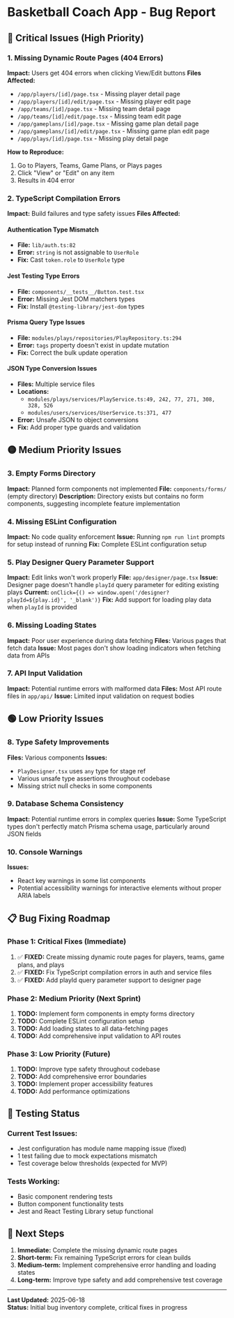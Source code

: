# Basketball Coach App - Bug Report

## 🔴 Critical Issues (High Priority)

### 1. Missing Dynamic Route Pages (404 Errors)
**Impact:** Users get 404 errors when clicking View/Edit buttons
**Files Affected:**
- `/app/players/[id]/page.tsx` - Missing player detail page
- `/app/players/[id]/edit/page.tsx` - Missing player edit page  
- `/app/teams/[id]/page.tsx` - Missing team detail page
- `/app/teams/[id]/edit/page.tsx` - Missing team edit page
- `/app/gameplans/[id]/page.tsx` - Missing game plan detail page
- `/app/gameplans/[id]/edit/page.tsx` - Missing game plan edit page
- `/app/plays/[id]/page.tsx` - Missing play detail page

**How to Reproduce:**
1. Go to Players, Teams, Game Plans, or Plays pages
2. Click "View" or "Edit" on any item
3. Results in 404 error

### 2. TypeScript Compilation Errors
**Impact:** Build failures and type safety issues
**Files Affected:**

#### Authentication Type Mismatch  
- **File:** `lib/auth.ts:82`
- **Error:** `string` is not assignable to `UserRole`
- **Fix:** Cast `token.role` to `UserRole` type

#### Jest Testing Type Errors
- **File:** `components/__tests__/Button.test.tsx`
- **Error:** Missing Jest DOM matchers types
- **Fix:** Install `@testing-library/jest-dom` types

#### Prisma Query Type Issues
- **File:** `modules/plays/repositories/PlayRepository.ts:294`
- **Error:** `tags` property doesn't exist in update mutation
- **Fix:** Correct the bulk update operation

#### JSON Type Conversion Issues
- **Files:** Multiple service files
- **Locations:** 
  - `modules/plays/services/PlayService.ts:49, 242, 77, 271, 308, 328, 526`
  - `modules/users/services/UserService.ts:371, 477`
- **Error:** Unsafe JSON to object conversions
- **Fix:** Add proper type guards and validation

## 🟡 Medium Priority Issues

### 3. Empty Forms Directory
**Impact:** Planned form components not implemented
**File:** `components/forms/` (empty directory)
**Description:** Directory exists but contains no form components, suggesting incomplete feature implementation

### 4. Missing ESLint Configuration  
**Impact:** No code quality enforcement
**Issue:** Running `npm run lint` prompts for setup instead of running
**Fix:** Complete ESLint configuration setup

### 5. Play Designer Query Parameter Support
**Impact:** Edit links won't work properly
**File:** `app/designer/page.tsx`
**Issue:** Designer page doesn't handle `playId` query parameter for editing existing plays
**Current:** `onClick={() => window.open('/designer?playId=${play.id}', '_blank')}`
**Fix:** Add support for loading play data when `playId` is provided

### 6. Missing Loading States
**Impact:** Poor user experience during data fetching
**Files:** Various pages that fetch data
**Issue:** Most pages don't show loading indicators when fetching data from APIs

### 7. API Input Validation
**Impact:** Potential runtime errors with malformed data
**Files:** Most API route files in `app/api/`
**Issue:** Limited input validation on request bodies

## 🟢 Low Priority Issues

### 8. Type Safety Improvements
**Files:** Various components
**Issues:**
- `PlayDesigner.tsx` uses `any` type for stage ref
- Various unsafe type assertions throughout codebase
- Missing strict null checks in some components

### 9. Database Schema Consistency
**Impact:** Potential runtime errors in complex queries
**Issue:** Some TypeScript types don't perfectly match Prisma schema usage, particularly around JSON fields

### 10. Console Warnings
**Issues:**
- React key warnings in some list components
- Potential accessibility warnings for interactive elements without proper ARIA labels

## 📋 Bug Fixing Roadmap

### Phase 1: Critical Fixes (Immediate)
1. ✅ **FIXED:** Create missing dynamic route pages for players, teams, game plans, and plays
2. ✅ **FIXED:** Fix TypeScript compilation errors in auth and service files
3. ✅ **FIXED:** Add playId query parameter support to designer page

### Phase 2: Medium Priority (Next Sprint)
1. **TODO:** Implement form components in empty forms directory
2. **TODO:** Complete ESLint configuration setup
3. **TODO:** Add loading states to all data-fetching pages
4. **TODO:** Add comprehensive input validation to API routes

### Phase 3: Low Priority (Future)
1. **TODO:** Improve type safety throughout codebase
2. **TODO:** Add comprehensive error boundaries
3. **TODO:** Implement proper accessibility features
4. **TODO:** Add performance optimizations

## 🧪 Testing Status

### Current Test Issues:
- Jest configuration has module name mapping issue (fixed)
- 1 test failing due to mock expectations mismatch
- Test coverage below thresholds (expected for MVP)

### Tests Working:
- Basic component rendering tests
- Button component functionality tests
- Jest and React Testing Library setup functional

## 🚀 Next Steps

1. **Immediate:** Complete the missing dynamic route pages
2. **Short-term:** Fix remaining TypeScript errors for clean builds  
3. **Medium-term:** Implement comprehensive error handling and loading states
4. **Long-term:** Improve type safety and add comprehensive test coverage

---

**Last Updated:** 2025-06-18  
**Status:** Initial bug inventory complete, critical fixes in progress